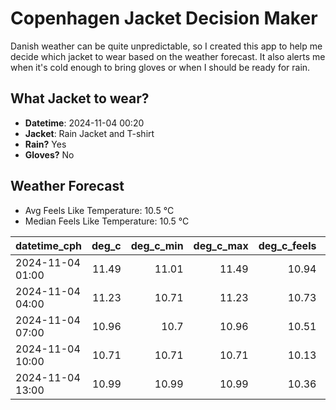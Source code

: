 
# Copenhagen Jacket Decision Maker

Danish weather can be quite unpredictable, so I created this app to help me decide which jacket to wear based on the weather forecast. 
It also alerts me when it's cold enough to bring gloves or when I should be ready for rain.

## What Jacket to wear?

- **Datetime**: 2024-11-04 00:20
- **Jacket**: Rain Jacket and T-shirt
- **Rain?** Yes
- **Gloves?** No

## Weather Forecast
- Avg Feels Like Temperature: 10.5 °C
- Median Feels Like Temperature: 10.5 °C

| datetime_cph     |   deg_c |   deg_c_min |   deg_c_max |   deg_c_feels | weather   | wind   | rain   |
|:-----------------|--------:|------------:|------------:|--------------:|:----------|:-------|:-------|
| 2024-11-04 01:00 |   11.49 |       11.01 |       11.49 |         10.94 | Rain      | Low    | Low    |
| 2024-11-04 04:00 |   11.23 |       10.71 |       11.23 |         10.73 | Rain      | Low    | Low    |
| 2024-11-04 07:00 |   10.96 |       10.7  |       10.96 |         10.51 | Rain      | Low    | Low    |
| 2024-11-04 10:00 |   10.71 |       10.71 |       10.71 |         10.13 | Rain      | Medium | Low    |
| 2024-11-04 13:00 |   10.99 |       10.99 |       10.99 |         10.36 | Clouds    | Low    | None   |
        
